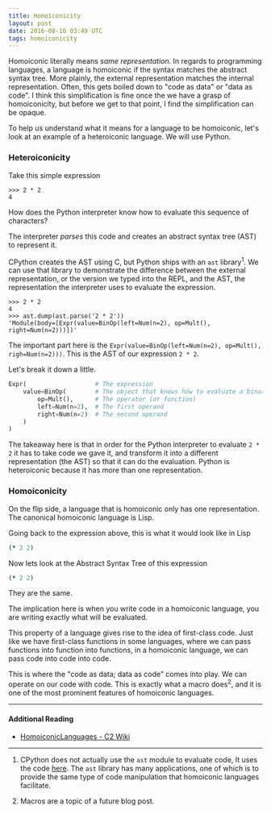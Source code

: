 ```yaml
---
title: Homoiconicity
layout: post
date: 2016-08-16 03:49 UTC
tags: homoiconicity
---
```


Homoiconic literally means _same representation_. In regards to programming languages, a language is homoiconic if the syntax matches the abstract syntax tree. More plainly, the external representation matches the internal representation. Often, this gets boiled down to "code as data" or "data as code". I think this simplification is fine once the we have a grasp of homoiconicity, but before we get to that point, I find the simplification can be opaque.


To help us understand what it means for a language to be homoiconic, let's look at an example of a heteroiconic language. We will use Python.


### Heteroiconicity

Take this simple expression

```console
>>> 2 * 2
4
```

How does the Python interpreter know how to evaluate this sequence of characters?

The interpreter *parses* this code and creates an abstract syntax tree (AST) to represent it.

CPython creates the AST using C, but Python ships with an `ast` library<sup>1</sup>. We can use that library to demonstrate the difference between the external representation, or the version we typed into the REPL, and the AST, the representation the interpreter uses to evaluate the expression.

```console
>>> 2 * 2
4
>>> ast.dump(ast.parse('2 * 2'))
'Module(body=[Expr(value=BinOp(left=Num(n=2), op=Mult(), right=Num(n=2)))])'
```

The important part here is the `Expr(value=BinOp(left=Num(n=2), op=Mult(), righ=Num(n=2)))`. This is the AST of our expression `2 * 2`.

Let's break it down a little.

```python
Expr(                   # The expression
    value=BinOp(        # The object that knows how to evaluate a binary operation
        op=Mult(),      # The operator (or function)
        left=Num(n=2),  # The first operand
        right=Num(n=2)  # The second operand
    )
)
```

The takeaway here is that in order for the Python interpreter to evaluate `2 * 2` it has to take code we gave it, and transform it into a different representation (the AST) so that it can do the evaluation. Python is heteroiconic because it has more than one representation.

### Homoiconicity

On the flip side, a language that is homoiconic only has one representation. The canonical homoiconic language is Lisp.

Going back to the expression above, this is what it would look like in Lisp

```clojure
(* 2 2)
```

Now lets look at the Abstract Syntax Tree of this expression

```clojure
(* 2 2)
```

They are the same.

The implication here is when you write code in a homoiconic language, you are writing exactly what will be evaluated.

This property of a language gives rise to the idea of first-class code. Just like we have first-class functions in some languages, where we can pass functions into function into functions, in a homoiconic language, we can pass code into code into code.

This is where the "code as data; data as code" comes into play. We can operate on our code with code. This is exactly what a macro does<sup>2</sup>, and it is one of the most prominent features of homoiconic languages.

---
#### Additional Reading

* [HomoiconicLanguages - C2 Wiki](http://c2.com/cgi/wiki?HomoiconicLanguages)

---
1. CPython does not actually use the `ast` module to evaluate code, It uses the code [here](https://github.com/python/cpython/tree/master/Parser). The `ast` library has many applications, one of which is to provide the same type of code manipulation that homoiconic languages facilitate.

2. Macros are a topic of a future blog post.
